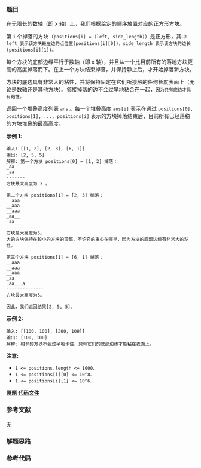 ### 题目
在无限长的数轴（即 x 轴）上，我们根据给定的顺序放置对应的正方形方块。

第 `i` 个掉落的方块（`positions[i] = (left, side_length)`）是正方形，其中 `left
表示该方块最左边的点位置(positions[i][0])，side_length 表示该方块的边长(positions[i][1])。`

每个方块的底部边缘平行于数轴（即 x 轴），并且从一个比目前所有的落地方块更高的高度掉落而下。在上一个方块结束掉落，并保持静止后，才开始掉落新方块。

方块的底边具有非常大的粘性，并将保持固定在它们所接触的任何长度表面上（无论是数轴还是其他方块）。邻接掉落的边不会过早地粘合在一起，`因为只有底边才具有粘性。`



返回一个堆叠高度列表 `ans` 。每一个堆叠高度 `ans[i]` 表示在通过 `positions[0], positions[1], ...,
positions[i]` 表示的方块掉落结束后，目前所有已经落稳的方块堆叠的最高高度。





**示例 1:**

    
    
    输入: [[1, 2], [2, 3], [6, 1]]
    输出: [2, 5, 5]
    解释: 第一个方块 positions[0] = [1, 2] 掉落：
    _aa
    _aa
    -------
    方块最大高度为 2 。
    
    第二个方块 positions[1] = [2, 3] 掉落：
    __aaa
    __aaa
    __aaa
    _aa__
    _aa__
    --------------
    方块最大高度为5。
    大的方块保持在较小的方块的顶部，不论它的重心在哪里，因为方块的底部边缘有非常大的粘性。
    
    第三个方块 positions[1] = [6, 1] 掉落：
    __aaa
    __aaa
    __aaa
    _aa
    _aa___a
    -------------- 
    方块最大高度为5。
    
    因此，我们返回结果[2, 5, 5]。
    



**示例 2:**

    
    
    输入: [[100, 100], [200, 100]]
    输出: [100, 100]
    解释: 相邻的方块不会过早地卡住，只有它们的底部边缘才能粘在表面上。
    



**注意:**

  * `1 <= positions.length <= 1000`.
  * `1 <= positions[i][0] <= 10^8`.
  * `1 <= positions[i][1] <= 10^6`.



 **[原题](https://leetcode-cn.com/problems/falling-squares/)**    **[代码文件]()**


### 参考文献
无

### 解题思路




### 参考代码

```go


```




